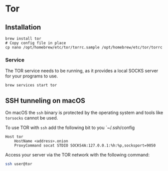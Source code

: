 # Tor

## Installation

```shell
brew install tor
# Copy config file in place
cp nano /opt/homebrew/etc/tor/torrc.sample /opt/homebrew/etc/tor/torrc
```
### Service

The TOR service needs to be running, as it provides a local SOCKS server for your programs to use.

```shell
brew services start tor
```

## SSH tunneling on macOS

On macOS the `ssh` binary is protected by the operating system and tools like `torsocks` cannot be used.

To use TOR with `ssh` add the following bit to you `~/.ssh/config

```config
Host tor
	HostName <address>.onion
    ProxyCommand socat STDIO SOCKS4A:127.0.0.1:%h:%p,socksport=9050
```

Access your server via the TOR network with the following command:

```bash
ssh user@tor
```
